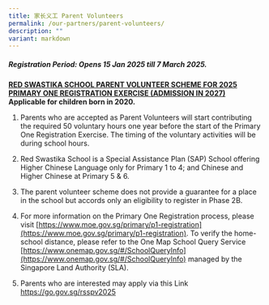 ```yaml
---
title: 家长义工 Parent Volunteers
permalink: /our-partners/parent-volunteers/
description: ""
variant: markdown
---
```

##### **Registration Period: Opens 15 Jan 2025 till 7 March 2025.**

 **<u>RED SWASTIKA SCHOOL PARENT VOLUNTEER SCHEME FOR 2025 PRIMARY ONE REGISTRATION EXERCISE (ADMISSION IN 2027)</u>**
<br><b>Applicable for children born in 2020.</b>

1. Parents who are accepted as Parent Volunteers will start contributing the required 50 voluntary hours one year before the start of the Primary One Registration Exercise. The timing of the voluntary activities will be during school hours.

2. Red Swastika School is a Special Assistance Plan (SAP) School offering Higher Chinese Language only for Primary 1 to 4; and Chinese and Higher Chinese at Primary 5 &amp; 6.
 
3. The parent volunteer scheme does not provide a guarantee for a place in the school but accords only an eligibility to register in Phase 2B.
 
4.  For more information on the Primary One Registration process, please visit [https://www.moe.gov.sg/primary/p1-registration](https://www.moe.gov.sg/primary/p1-registration). To verify the home-school distance, please refer to the One Map School Query Service [https://www.onemap.gov.sg/#/SchoolQueryInfo](https://www.onemap.gov.sg/#/SchoolQueryInfo) managed by the Singapore Land Authority (SLA).
 
5. Parents who are interested may apply via this Link <a style="color: red;" href="https://go.gov.sg/rsspv2025">https://go.gov.sg/rsspv2025</a>